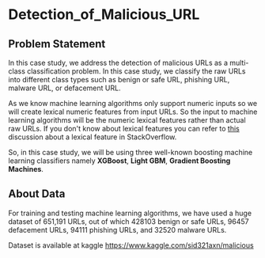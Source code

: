 # Detection_of_Malicious_URL

## Problem Statement

<!-- wp:paragraph -->
<p>In this case study, we address the detection of malicious URLs as a multi-class classification problem. In this case study, we classify the raw URLs into different class types such as benign or safe URL, phishing URL, malware URL, or defacement URL. </p>
<!-- /wp:paragraph -->

<!-- wp:paragraph -->
<p>As we know machine learning algorithms only support numeric inputs so we will create lexical numeric features from input URLs. So the input to machine learning algorithms will be the numeric lexical features rather than actual raw URLs. If you don't know about lexical features you can refer to <a href="https://stackoverflow.com/questions/33282094/differences-between-lexical-features-and-orthographic-features-in-nlp" target="_blank" aria-label="undefined (opens in a new tab)" rel="noreferrer noopener nofollow">this </a>discussion about a lexical feature in StackOverflow.</p>
<!-- /wp:paragraph -->

<!-- wp:paragraph -->
<p>So, in this case study, we will be using three well-known boosting machine learning classifiers namely <strong>XGBoost</strong>, <strong>Light GBM</strong>, <strong>Gradient Boosting Machines</strong>. </p>
<!-- /wp:paragraph -->

## About Data

For training and testing machine learning algorithms, we have used a huge dataset of 651,191 URLs, out of which 428103 benign or safe URLs, 96457 defacement URLs, 94111 phishing URLs, and 32520 malware URLs. 

Dataset is available at kaggle https://www.kaggle.com/sid321axn/malicious

